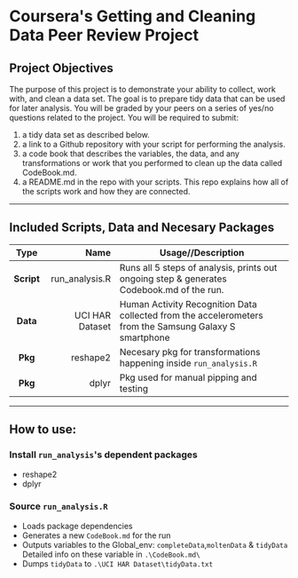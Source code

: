 
# Coursera's Getting and Cleaning Data Peer Review Project
## Project Objectives
The purpose of this project is to demonstrate your ability to collect, work with, and clean a data set. The goal is to prepare tidy data that can be used for later analysis. You will be graded by your peers on a series of yes/no questions related to the project. You will be required to submit: 
1) a tidy data set as described below.
2) a link to a Github repository with your script for performing the analysis.
3) a code book that describes the variables, the data, and any transformations or work that you performed to clean up the data called CodeBook.md. 
4) a README.md in the repo with your scripts. This repo explains how all of the scripts work and how they are connected.

* * *

## Included Scripts, Data and Necesary Packages

|Type|Name|Usage//Description|
|:---:|---:|---|
|**Script**|run_analysis.R| Runs all 5 steps of analysis, prints out ongoing step & generates Codebook.md of the run.|
|**Data**|UCI HAR Dataset | Human Activity Recognition Data collected from the accelerometers from the Samsung Galaxy S smartphone|
|**Pkg**|reshape2|Necesary pkg for transformations happening inside `run_analysis.R`|
|**Pkg**|dplyr| Pkg used for manual pipping and testing|
* * *
## How to use:
### Install `run_analysis`'s dependent packages
* reshape2
* dplyr

### Source `run_analysis.R`
* Loads package dependencies
* Generates a new `CodeBook.md` for the run
* Outputs variables to the Global_env: `completeData`,`moltenData` & `tidyData`\
	Detailed info on these variable in `.\CodeBook.md\`
* Dumps `tidyData` to `.\UCI HAR Dataset\tidyData.txt`

